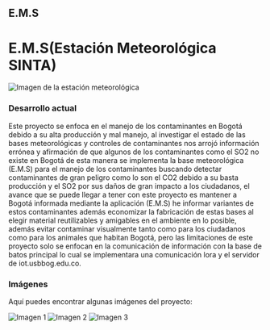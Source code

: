 ## E.M.S
# E.M.S(Estación Meteorológica SINTA)

![Imagen de la estación meteorológica](ruta/a/la/imagen.jpg)

### Desarrollo actual
Este proyecto se enfoca en el manejo de los contaminantes en Bogotá debido a su alta producción y mal manejo, al investigar el estado de las bases meteorológicas y controles de contaminantes nos arrojó información errónea y afirmación de que algunos de los contaminantes como el SO2 no existe en Bogotá de esta manera se implementa la base meteorológica (E.M.S) para el manejo de los contaminantes buscando detectar contaminantes de gran peligro como lo son el CO2 debido a su basta producción y el SO2 por sus daños de gran impacto a los ciudadanos, el avance que se puede llegar a tener con este proyecto es mantener a Bogotá informada mediante la aplicación (E.M.S) he informar variantes de estos contaminantes además economizar la fabricación de estas bases al elegir material reutilizables y amigables en el ambiente en lo posible, además evitar contaminar visualmente tanto como para los ciudadanos como para los animales que habitan Bogotá, pero las limitaciones de este proyecto solo se enfocan en la comunicación de información con la base de batos  principal lo cual se implementara una comunicación lora y el servidor de iot.usbbog.edu.co.

### Imágenes

Aquí puedes encontrar algunas imágenes del proyecto:

![Imagen 1](ruta/a/la/imagen1.jpg)
![Imagen 2](ruta/a/la/imagen2.jpg)
![Imagen 3](ruta/a/la/imagen3.jpg)

